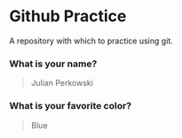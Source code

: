 # Github Practice

A repository with which to practice using git.

### What is your name?

> Julian Perkowski


### What is your favorite color?

> Blue
